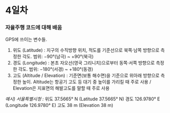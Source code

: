 # 4일차
### 자율주행 코드에 대해 배움
GPS에 쓰이는 변수들.
1. 위도 (Latitude) : 지구의 수직방향 위치, 적도를 기준선으로 북쪽·남쪽 방향으로 측정한 각도. 범위: −90°(남극) ~ +90°(북극)
2. 경도 (Longitude) : 본초 자오선(영국 그리니치)으로부터 동쪽·서쪽 방향으로 측정한 각도. 범위: −180°(서경) ~ +180°(동경)
3. 고도 (Altitude / Elevation) : 기준면(보통 해수면)을 기준으로 위아래 방향으로 측정한 높이. Altitude는 항공기 고도 등 대기 중 높이를 가리킬 때 주로 사용 / Elevation은 지표면의 해발고도를 말할 때 주로 사용


*예시) 서울특별시청 :*
위도 37.5665° N (Latitude 37.5665° N)
경도 126.9780° E (Longitude 126.9780° E)
고도 38 m (Elevation 38 m)
